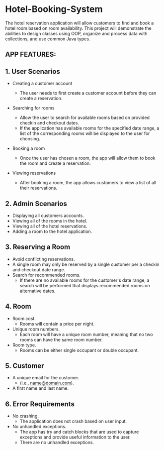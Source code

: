 # Hotel-Booking-System
The hotel reservation application will allow customers to find and book a hotel room based on room availability. This project will demonstrate the abilities to design classes using OOP, organize and process data with collections, and use common Java types.

## APP FEATURES:
## 1. User Scenarios
- Creating a customer account
  - The user needs to first create a customer account before they can create a reservation.

- Searching for rooms
  - Allow the user to search for available rooms based on provided checkin and checkout dates.
  - If the application has available rooms for the specified date range, a list of the corresponding rooms will be displayed to the user for choosing.

- Booking a room
  - Once the user has chosen a room, the app will allow them to book the room and create a reservation.

- Viewing reservations
  - After booking a room, the app allows customers to view a list of all their reservations.

## 2. Admin Scenarios
- Displaying all customers accounts.
- Viewing all of the rooms in the hotel.
- Viewing all of the hotel reservations.
- Adding a room to the hotel application.
  
## 3. Reserving a Room
- Avoid conflicting reservations.
- A single room may only be reserved by a single customer per a checkin and checkout date range.
- Search for recommended rooms.
  - If there are no available rooms for the customer's date range, a search will be performed that displays recommended rooms on alternative dates.

## 4. Room
- Room cost.
  - Rooms will contain a price per night.
- Unique room numbers.
  - Each room will have a unique room number, meaning that no two rooms can have the same room number.
- Room type.
  - Rooms can be either single occupant or double occupant.

## 5. Customer
- A unique email for the customer.
  - (i.e., name@domain.com).
- A first name and last name.

## 6. Error Requirements
- No crashing.
  - The application does not crash based on user input.
- No unhandled exceptions.
  - The app has try and catch blocks that are used to capture exceptions and provide useful information to the user.
  - There are no unhandled exceptions.


